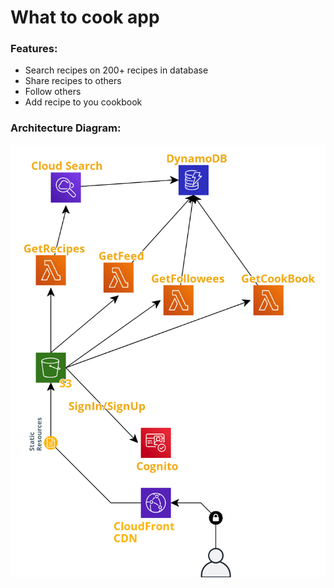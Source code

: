 # What to cook app

### Features:
- Search recipes on 200+ recipes in database
- Share recipes to others
- Follow others
- Add recipe to you cookbook

### Architecture Diagram:
![Diagram](cloud-architecture.png?raw=true "Title")
  
